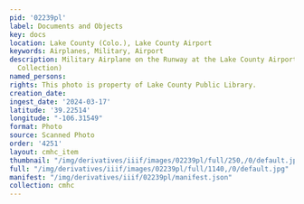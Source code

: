 ```yaml
---
pid: '02239pl'
label: Documents and Objects
key: docs
location: Lake County (Colo.), Lake County Airport
keywords: Airplanes, Military, Airport
description: Military Airplane on the Runway at the Lake County Airport (Wingenbach
  Collection)
named_persons: 
rights: This photo is property of Lake County Public Library.
creation_date: 
ingest_date: '2024-03-17'
latitude: '39.22514'
longitude: "-106.31549"
format: Photo
source: Scanned Photo
order: '4251'
layout: cmhc_item
thumbnail: "/img/derivatives/iiif/images/02239pl/full/250,/0/default.jpg"
full: "/img/derivatives/iiif/images/02239pl/full/1140,/0/default.jpg"
manifest: "/img/derivatives/iiif/02239pl/manifest.json"
collection: cmhc
---
```

